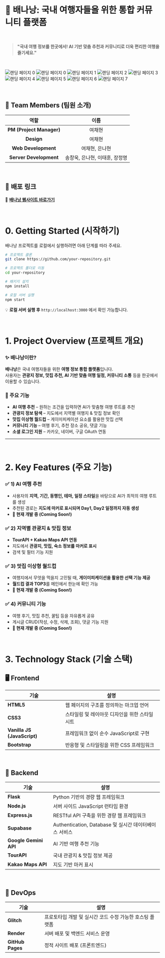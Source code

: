 # **🍌 배나낭: 국내 여행자들을 위한 통합 커뮤니티 플랫폼**  

<br>

> **"국내 여행 정보를 한곳에서! AI 기반 맞춤 추천과 커뮤니티로 더욱 편리한 여행을 즐기세요."**  

<br/>

![랜딩 페이지 0](./랜딩%20페이지-0.svg)
![랜딩 페이지 0](./엘리베이터%20피칭-2.svg)
![랜딩 페이지 1](./랜딩%20페이지-1.svg)
![랜딩 페이지 2](./랜딩%20페이지-2.svg)
![랜딩 페이지 3](./랜딩%20페이지-3.svg)
![랜딩 페이지 4](./랜딩%20페이지-4.svg)
![랜딩 페이지 5](./랜딩%20페이지-5.svg)
![랜딩 페이지 6](./랜딩%20페이지-6.svg)
![랜딩 페이지 7](./랜딩%20페이지-7.svg)

<br/>

## **👥 Team Members (팀원 소개)**  

| 역할 | 이름 |
|:------:|:------:|
| **PM (Project Manager)** | 여채현 |
| **Design** | 여채현 |
| **Web Development** | 여채현, 은나현 |
| **Server Development** | 송창욱, 은나현, 이태훈, 장정명 |

<br>

## 🚀 **배포 링크**
🔗 **[배나낭 웹사이트 바로가기](https://banana-project01.github.io/baNaNa-frontend/)**

<br>

# **0. Getting Started (시작하기)**  
배나낭 프로젝트를 로컬에서 실행하려면 아래 단계를 따라 주세요.  

```bash
# 프로젝트 클론
git clone https://github.com/your-repository.git

# 프로젝트 폴더로 이동
cd your-repository

# 패키지 설치
npm install

# 로컬 서버 실행
npm start
```

💡 **로컬 서버 실행 후** `http://localhost:3000` 에서 확인 가능합니다.  

<br>

# **1. Project Overview (프로젝트 개요)**  
### ✨ **배나낭이란?**  
**배나낭**은 국내 여행자들을 위한 **여행 정보 통합 플랫폼**입니다.  
사용자는 **관광지 정보, 맛집 추천, AI 기반 맞춤 여행 일정, 커뮤니티 소통** 등을 한곳에서 이용할 수 있습니다.  

### **📌 주요 기능**  
- **AI 여행 추천** – 원하는 조건을 입력하면 AI가 맞춤형 여행 루트를 추천  
- **관광지 정보 탐색** – 지도에서 지역별 여행지 & 맛집 정보 확인  
- **맛집 이상형 월드컵** – 게이미피케이션 요소를 활용한 맛집 선택  
- **커뮤니티 기능** – 여행 후기, 추천 장소 공유, 댓글 기능  
- **소셜 로그인 지원** – 카카오, 네이버, 구글 OAuth 연동  

---
<br>

# **2. Key Features (주요 기능)**  

### ✅ **1) AI 여행 추천**  
- 사용자의 **지역, 기간, 동행인, 테마, 일정 스타일**을 바탕으로 AI가 최적의 여행 루트를 생성  
- 추천된 경로는 **지도에 마커로 표시되며 Day1, Day2 일정까지 자동 생성**  
- **🚧 현재 개발 중 (Coming Soon!)**  

### ✅ **2) 지역별 관광지 & 맛집 정보**  
- **TourAPI + Kakao Maps API 연동**  
- 지도에서 **관광지, 맛집, 숙소 정보를 마커로 표시**  
- 검색 및 필터 기능 지원  

### ✅ **3) 맛집 이상형 월드컵**  
- 여행지에서 무엇을 먹을지 고민될 때, **게이미피케이션을 활용한 선택 기능 제공**  
- **월드컵 결과 TOP3**를 메인에서 한눈에 확인 가능  
- **🚧 현재 개발 중 (Coming Soon!)**  

### ✅ **4) 커뮤니티 기능**  
- 여행 후기, 맛집 추천, 꿀팁 등을 자유롭게 공유  
- 게시글 CRUD(작성, 수정, 삭제, 조회), 댓글 기능 지원  
- **🚧 현재 개발 중 (Coming Soon!)**  

<br>

# **3. Technology Stack (기술 스택)**  

## 🖥 **Frontend**
| 기술 | 설명 |
|------|------|
| **HTML5** | 웹 페이지의 구조를 정의하는 마크업 언어 |
| **CSS3** | 스타일링 및 레이아웃 디자인을 위한 스타일시트 |
| **Vanilla JS (JavaScript)** | 프레임워크 없이 순수 JavaScript로 구현 |
| **Bootstrap** | 반응형 및 스타일링을 위한 CSS 프레임워크 |

<br>

## 🔧 **Backend**
| 기술 | 설명 |
|------|------|
| **Flask** | Python 기반의 경량 웹 프레임워크 |
| **Node.js** | 서버 사이드 JavaScript 런타임 환경 |
| **Express.js** | RESTful API 구축을 위한 경량 웹 프레임워크 |
| **Supabase** | Authentication, Database 및 실시간 데이터베이스 서비스 |
| **Google Gemini API** | AI 기반 여행 추천 기능 |
| **TourAPI** | 국내 관광지 & 맛집 정보 제공 |
| **Kakao Maps API** | 지도 기반 마커 표시 |

<br>

## 🚀 **DevOps**
| 기술 | 설명 |
|------|------|
| **Glitch** | 프로토타입 개발 및 실시간 코드 수정 가능한 호스팅 플랫폼 |
| **Render** | 서버 배포 및 백엔드 서비스 운영 |
| **GitHub Pages** | 정적 사이트 배포 (프론트엔드) |

